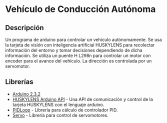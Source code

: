 # Vehículo de Conducción Autónoma

## Descripción

Un programa de arduino para controlar un vehículo autónomamente. Se usa la tarjeta de visión con inteligencia artificial HUSKYLENS para recolectar información del entorno y tomar decisiones dependiendo de dicha información. Se utiliza un puente H L298n para controlar un motor con encoder para el avance del vehículo. La dirección es controlada por un servomotor.

## Librerías

* [Arduino 2.3.2](https://www.arduino.cc/en/software)
* [HUSKYLENS Arduino API](https://github.com/HuskyLens/HUSKYLENSArduino) - Una API de comunicación y control de la tarjeta HUSKYLENS con el lenguaje arduino.
* [PIDLoop](https://github.com/charmedlabs/pixy2/tree/master/src/host/arduino/libraries/Pixy2) - Librería para cálculo de controlador PID.
* [Servo](https://docs.arduino.cc/libraries/servo/) - Librería para control de servomotores.
